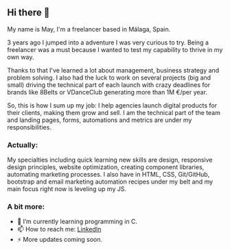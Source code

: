 ## Hi there 👋

My name is May, I'm a freelancer based in Málaga, Spain.

3 years ago I jumped into a adventure I was very curious to try. Being a freelancer was a must because I wanted to test my capability to thrive in my own way.

Thanks to that I've learned a lot about management, business strategy and problem solving. I also had the luck to work on several projects (big and small) driving the technical part of each launch with crazy deadlines for brands like 8Belts or VDanceClub generating more than 1M €/per year.

So, this is how I sum up my job: I help agencies launch digital products for their clients, making them grow and sell. I am the technical part of the team and landing pages, forms, automations and metrics are under my responsibilities.

### Actually:
My specialties including quick learning new skills are design, responsive design principles, website optimization, creating component libraries, automating marketing processes. I also have in HTML, CSS, Git/GitHub, bootstrap and email marketing automation recipes under my belt and my main focus right now is leveling up my JS.

### A bit more:
- 🌱 I’m currently learning programming in C.
- 📫 How to reach me: [LinkedIn](https://www.linkedin.com/in/meyallidem/)
- ⚡ More updates coming soon.

